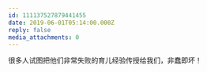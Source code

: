```yaml
---
id: 111137527879441455
date: 2019-06-01T05:14:00.000Z
reply: false
media_attachments: 0
---
```


很多人试图把他们非常失败的育儿经验传授给我们，非蠢即坏！

